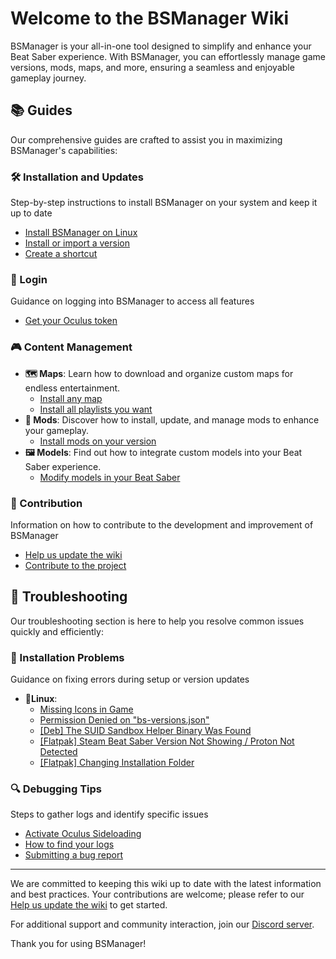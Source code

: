 # Welcome to the BSManager Wiki

BSManager is your all-in-one tool designed to simplify and enhance your Beat Saber experience. With BSManager, you can effortlessly manage game versions, mods, maps, and more, ensuring a seamless and enjoyable gameplay journey.

## 📚 Guides

Our comprehensive guides are crafted to assist you in maximizing BSManager's capabilities:

### 🛠️ Installation and Updates

Step-by-step instructions to install BSManager on your system and keep it up to date

- [Install BSManager on Linux](install-bsmanager-on-linux)
- [Install or import a version](install-or-import-a-version)
- [Create a shortcut](create-a-shortcut)

### 🔑 Login

Guidance on logging into BSManager to access all features

- [Get your Oculus token](get-your-oculus-token)

### 🎮 Content Management

- __🗺️ Maps__: Learn how to download and organize custom maps for endless entertainment.
    - [Install any map](install-any-map)
    - [Install all playlists you want](install-all-playlists-you-want)
- __🧩 Mods__: Discover how to install, update, and manage mods to enhance your gameplay.
    - [Install mods on your version](install-mods-on-your-version)
- __🖼️ Models__: Find out how to integrate custom models into your Beat Saber experience.
    - [Modify models in your Beat Saber](modify-models-in-your-beat-saber)

### 🤝 Contribution

Information on how to contribute to the development and improvement of BSManager

- [Help us update the wiki](help-us-update-the-wiki)
- [Contribute to the project](https://github.com/Zagrios/bs-manager/blob/master/CONTRIBUTING.md)

## 🐞 Troubleshooting

Our troubleshooting section is here to help you resolve common issues quickly and efficiently:

<!-- ### ⚙️ Connection Issues: Solutions for problems related to connecting BSManager to required services. -->

### 💾 Installation Problems

Guidance on fixing errors during setup or version updates

- __🐧Linux__:
    - [Missing Icons in Game]([Linux]-Missing-Icons-in-Game)
    - [Permission Denied on "bs-versions.json"]([Linux]-Permission-Denied-on-bs-version.json)
    - [[Deb] The SUID Sandbox Helper Binary Was Found]([Linux]-[deb]-The-SUID-Sandbox-Helper-Binary-Was-Found)
    - [[Flatpak] Steam Beat Saber Version Not Showing / Proton Not Detected]([Linux]-[Flatpak]-Steam-Beat-Saber-Version-Not-Showing-Proton-Not-Detected)
    - [[Flatpak] Changing Installation Folder]([Linux]-[Flatpak]-Changing-Installation-Folder)

<!-- ### 🎮 Gameplay Issues: Fixes for issues impacting Beat Saber performance. -->

### 🔍 Debugging Tips

Steps to gather logs and identify specific issues

- [Activate Oculus Sideloading](Activate-Oculus-sideloading)
- [How to find your logs](how-to-find-your-logs)
- [Submitting a bug report](https://github.com/Zagrios/bs-manager/issues/new?assignees=Zagrios&labels=bug&projects=&template=1-bug-report.yaml&title=%5BBUG%5D+%3A+)

***

We are committed to keeping this wiki up to date with the latest information and best practices. Your contributions are welcome; please refer to our [Help us update the wiki](help-us-update-the-wiki) to get started.

For additional support and community interaction, join our [Discord server](https://discord.gg/uSqbHVpKdV).

Thank you for using BSManager!
